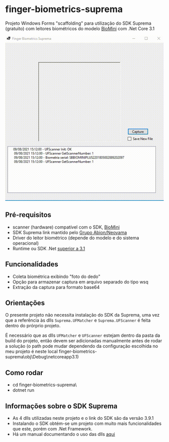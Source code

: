 # finger-biometrics-suprema

Projeto Windows Forms "scaffolding" para utilização do SDK Suprema (gratuito) com leitores biométricos do modelo [BioMini](https://www.suprema-id.com/pt/contents/detail.php?code=010107) com .Net Core 3.1

![image](resources/run.gif)

## Pré-requisitos

* scanner (hardware) compatível com o SDK, [BioMini](https://www.suprema-id.com/pt/contents/detail.php?code=010107)
* SDK Suprema link mantido pelo [Grupo Abion/Neoyama](https://drive.google.com/file/d/1I8Gg5RFjyDdOouqaW7Jx4GGFWN55X38A/view?usp=sharing)
* Driver do leitor biométrico (depende do modelo e do sistema operacional)
* Runtime ou SDK .Net [superior a 3.1](https://dotnet.microsoft.com/download)

## Funcionalidades

* Coleta biométrica exibindo "foto do dedo"
* Opção para armazenar captura em arquivo separado do tipo wsq
* Extração da captura para formato base64

## Orientações

O presente projeto não necessita instalação do SDK da Suprema, uma vez que a referência às dlls `Suprema.UFMatcher` e `Suprema.UFScanner` é feita dentro do prórprio projeto.

É necessário que as dlls `UFMatcher` e `UFScanner` estejam dentro da pasta da build do projeto, então devem ser adicionadas manualmente antes de rodar a solução (o path pode mudar dependendo da configuração escolhida no meu projeto é neste local finger-biometrics-suprema\obj\Debug\netcoreapp3.1)

## Como rodar

* cd finger-biometrics-suprema\
* dotnet run

## Informações sobre o SDK Suprema

* As 4 dlls utilizadas neste projeto e o link do SDK são da versão 3.9.1
* Instalando o SDK obtém-se um projeto com muito mais funcionalidades que este, porém com .Net Framework.
* Há um manual documentando o uso das dlls [aqui](resources/BioMiniSDK_for_Windows_3.9.1_Reference_Manual.pdf)
